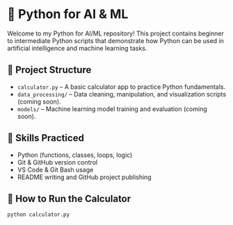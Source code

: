 # 🤖 Python for AI & ML

Welcome to my Python for AI/ML repository! This project contains beginner to intermediate Python scripts that demonstrate how Python can be used in artificial intelligence and machine learning tasks.



## 📂 Project Structure

- `calculator.py` – A basic calculator app to practice Python fundamentals.
- `data_processing/` – Data cleaning, manipulation, and visualization scripts (coming soon).
- `models/` – Machine learning model training and evaluation (coming soon).



## 🧠 Skills Practiced

- Python (functions, classes, loops, logic)
- Git & GitHub version control
- VS Code & Git Bash usage
- README writing and GitHub project publishing



## 🚀 How to Run the Calculator

```bash
python calculator.py
